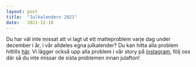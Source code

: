```yaml
---
layout: post
title:  "Julkalendern 2021"
date:   2021-12-18
---
```

Du har väl inte missat att vi lagt ut ett matteproblem varje dag under december i år, i vår alldeles egna julkalender? Du kan hitta alla problem hittills [här](/julkalender). Vi lägger också upp alla problem i vår story på [instagram](https://www.instagram.com/ungvetenskapssport/), följ oss där så du inte missar de sista problemen innan julafton!
